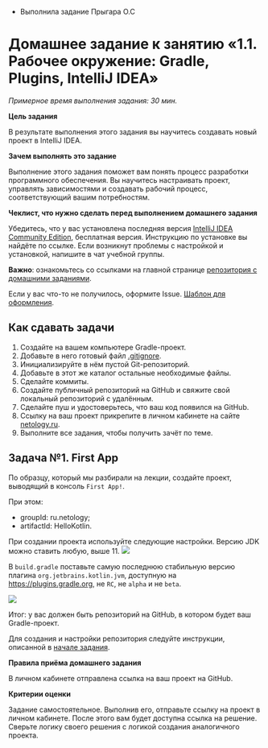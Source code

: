 * Выполнила задание Прыгара О.С

# Домашнее задание к занятию «1.1. Рабочее окружение: Gradle, Plugins, IntelliJ IDEA»

*Примерное время выполнения задания: 30 мин.*

**Цель задания**

В результате выполнения этого задания вы научитесь создавать новый проект в IntelliJ IDEA.

**Зачем выполнять это задание**

Выполнение этого задания поможет вам понять процесс разработки программного обеспечения. Вы научитесь настраивать проект, управлять зависимостями и создавать рабочий процесс, соответствующий вашим потребностям.

**Чеклист, что нужно сделать перед выполнением домашнего задания**

Убедитесь, что у вас установлена последняя версия [IntelliJ IDEA Community Edition](https://github.com/netology-code/guides/tree/master/intellij_idea), бесплатная версия. Инструкцию по установке вы найдёте по ссылке. Если возникнут проблемы с настройкой и установкой, напишите в чат учебной группы.


**Важно**: ознакомьтесь со ссылками на главной странице [репозитория с домашними заданиями](../README.md).

Если у вас что-то не получилось, оформите Issue. [Шаблон для оформления](../report-requirements.md).

## Как сдавать задачи

1. Создайте на вашем компьютере Gradle-проект.
1. Добавьте в него готовый файл [.gitignore](../.gitignore).
1. Инициализируйте в нём пустой Git-репозиторий.
1. Добавьте в этот же каталог остальные необходимые файлы.
1. Сделайте коммиты.
1. Создайте публичный репозиторий на GitHub и свяжите свой локальный репозиторий с удалённым.
1. Сделайте пуш и удостоверьтесь, что ваш код появился на GitHub.
1. Ссылку на ваш проект прикрепите в личном кабинете на сайте [netology.ru](https://netology.ru).
1. Выполните все задания, чтобы получить зачёт по теме.


## Задача №1. First App

По образцу, который мы разбирали на лекции, создайте проект, выводящий в консоль `First App!`.

При этом:
* groupId: ru.netology;
* artifactId: HelloKotlin.

При создании проекта используйте следующие настройки. Версию JDK можно ставить любую, выше 11.
![](pic/idea-settings.png)

В `build.gradle` поставьте самую последнюю стабильную версию плагина `org.jetbrains.kotlin.jvm`, доступную на https://plugins.gradle.org, не `RC`, не `alpha` и не `beta`.

![](pic/gradle-plugins.png)

Итог: у вас должен быть репозиторий на GitHub, в котором будет ваш Gradle-проект.

Для создания и настройки репозитория следуйте инструкции, описанной в [начале задания](#как-сдавать-задачи).


**Правила приёма домашнего задания**

В личном кабинете отправлена ссылка на ваш проект на GitHub.

**Критерии оценки**

Задание самостоятельное. Выполнив его, отправьте ссылку на проект в личном кабинете. После этого вам будет доступна ссылка на решение. Сверьте логику своего решения с логикой создания аналогичного проекта.
